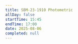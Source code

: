 ```yaml
---
title: SBM-23-1910 Photometric
allDay: false
startTime: 15:45
endTime: 17:00
date: 2025-08-06
completed: null
---
```

